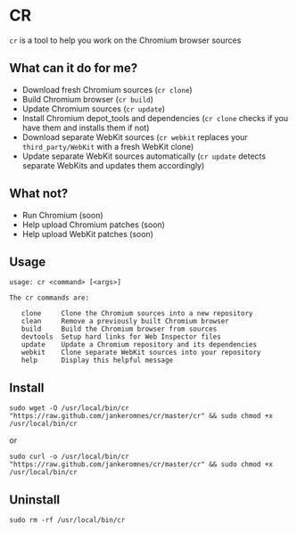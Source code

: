 # CR

`cr` is a tool to help you work on the Chromium browser sources

## What can it do for me?

- Download fresh Chromium sources (`cr clone`)
- Build Chromium browser (`cr build`)
- Update Chromium sources (`cr update`)
- Install Chromium depot\_tools and dependencies (`cr clone` checks if you have them and installs them if not)
- Download separate WebKit sources (`cr webkit` replaces your `third_party/WebKit` with a fresh WebKit clone)
- Update separate WebKit sources automatically (`cr update` detects separate WebKits and updates them accordingly)

## What not?

- Run Chromium (soon)
- Help upload Chromium patches (soon)
- Help upload WebKit patches (soon)

## Usage

    usage: cr <command> [<args>]

    The cr commands are:

       clone     Clone the Chromium sources into a new repository
       clean     Remove a previously built Chromium browser
       build     Build the Chromium browser from sources
       devtools  Setup hard links for Web Inspector files
       update    Update a Chromium repository and its dependencies
       webkit    Clone separate WebKit sources into your repository
       help      Display this helpful message

## Install

    sudo wget -O /usr/local/bin/cr "https://raw.github.com/jankeromnes/cr/master/cr" && sudo chmod +x /usr/local/bin/cr

or

    sudo curl -o /usr/local/bin/cr "https://raw.github.com/jankeromnes/cr/master/cr" && sudo chmod +x /usr/local/bin/cr

## Uninstall

    sudo rm -rf /usr/local/bin/cr

